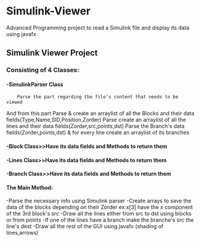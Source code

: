 # Simulink-Viewer
Advanced Programming project to read a Simulink file and display its data using javafx
## Simulink Viewer Project


### Consisting of 4 Classes:
#### -SimulinkParser Class
        Parse the part regarding the file's content that needs to be viewed 
And from this part
        Parse & create an arraylist of all the Blocks and their data fields(Type,Name,SID,Position,Zorder)
        Parse create an arraylist of all the lines and their data fields(Zorder,src,points,dst)
        Parse the Branch's data fields(Zorder,points,dst) & for every line create an arraylist of its branches
  
#### -Block Class>>Have its data fields and Methods to return them 
#### -Lines Class>>Have its data fields and Methods to return them 
#### -Branch Class>>Have its data fields and Methods to return them 
          
#### The Main Method:
-Parse the necessary info using Simulink parser
-Create arrays to save the data of the blocks depending on their Zorder  ex:x[3] have the x component of the 3rd block's src
-Draw all the lines either from src to dst using blocks or from points
-If one of the lines have a branch make the branche's src the line's dest
-Draw all the rest of the GUI using javafx (shading of lines,arrows)
